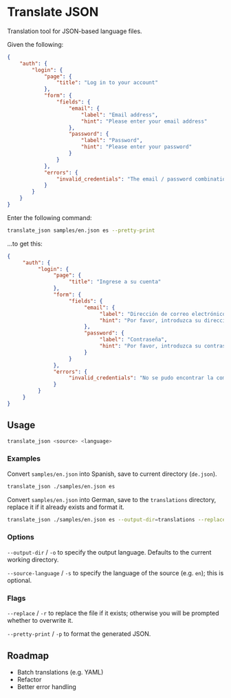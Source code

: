 # Translate JSON

Translation tool for JSON-based language files.

Given the following:

```json
{
    "auth": {
        "login": {
            "page": {
                "title": "Log in to your account"
            },
            "form": {
                "fields": {
                    "email": {
                        "label": "Email address",
                        "hint": "Please enter your email address"
                    },
                    "password": {
                        "label": "Password",
                        "hint": "Please enter your password"
                    }
                }
            },
            "errors": {
                "invalid_credentials": "The email / password combination could not be found."
            }
        }
    }    
}
```

Enter the following command:

```bash
translate_json samples/en.json es --pretty-print
```

...to get this:

```json
{
     "auth": {
          "login": {
               "page": {
                    "title": "Ingrese a su cuenta"
               },
               "form": {
                    "fields": {
                         "email": {
                              "label": "Dirección de correo electrónico",
                              "hint": "Por favor, introduzca su dirección de correo electrónico"
                         },
                         "password": {
                              "label": "Contraseña",
                              "hint": "Por favor, introduzca su contraseña"
                         }
                    }
               },
               "errors": {
                    "invalid_credentials": "No se pudo encontrar la combinación de correo electrónico / contraseña."
               }
          }
     }
}
```

## Usage

```bash
translate_json <source> <language>
```

### Examples

Convert `samples/en.json` into Spanish, save to current directory (`de.json`).

```bash
translate_json ./samples/en.json es
```

Convert `samples/en.json` into German, save to the `translations` directory, replace it if it already exists and format it.

```bash
translate_json ./samples/en.json es --output-dir=translations --replace --pretty-print
```

### Options

`--output-dir` / `-o` to specify the output language. Defaults to the current working directory.

`--source-language` / `-s` to specify the language of the source (e.g. `en`); this is optional.

### Flags

`--replace` / `-r` to replace the file if it exists; otherwise you will be prompted whether to overwrite it.

`--pretty-print` / `-p` to format the generated JSON.

## Roadmap

* Batch translations (e.g. YAML)
* Refactor
* Better error handling
